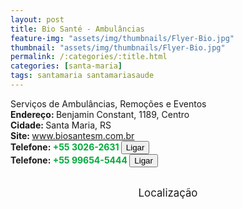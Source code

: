 ```yaml
---
layout: post
title: Bio Santé - Ambulâncias
feature-img: "assets/img/thumbnails/Flyer-Bio.jpg"
thumbnail: "assets/img/thumbnails/Flyer-Bio.jpg"
permalink: /:categories/:title.html
categories: [santa-maria]
tags: santamaria santamariasaude
---
```

Serviços de Ambulâncias, Remoções e Eventos<!-- more --> <br/>
<b>Endereço: </b>Benjamin Constant, 1189, Centro<br />
<b>Cidade: </b>Santa Maria, RS<br />
<b>Site: </b>www.biosantesm.com.br<br />
<b>Telefone: <span style="color: #00ab3a;">+55 3026-2631</span> <a href="tel:5530262631"><button class="ligar">Ligar</button></a></b><br />
<b>Telefone: <span style="color: #00ab3a;">+55 99654-5444</span> <a href="tel:55996545444"><button class="ligar">Ligar</button></a></b><br />
<br />
<style>
      #map {
        height: 400px;
        width: 100%;
       }
    </style>

<div style="font-size: larger; text-align: center;">
Localização</div>
<div id="map">
<script>
      function initMap() {
        var uluru = {lat: -29.6877697, lng: -53.8005122};
        var map = new google.maps.Map(document.getElementById('map'), {
          zoom: 17,
          center: uluru
        });
        var marker = new google.maps.Marker({
          position: uluru,
          map: map
        });
      }
    </script>
    <script async="" defer="" src="https://maps.googleapis.com/maps/api/js?key=AIzaSyDDc8SHLmOesJRaXCW0fZ2ST09W4s0ME5g&amp;callback=initMap">
    </script>
</div>
